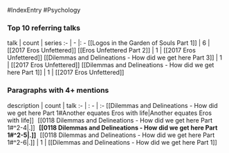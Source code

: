 #IndexEntry #Psychology

### Top 10 referring talks
talk | count | series
:- | - |: -
[[Logos in the Garden of Souls Part 1]] | 6 | [[2017 Eros Unfettered]]
[[Eros Unfettered Part 2]] | 1 | [[2017 Eros Unfettered]]
[[Dilemmas and Delineations - How did we get here Part 3]] | 1 | [[2017 Eros Unfettered]]
[[Dilemmas and Delineations - How did we get here Part 1]] | 1 | [[2017 Eros Unfettered]]

### Paragraphs with 4+ mentions
description | count | talk
:- | : - | :-
[[Dilemmas and Delineations - How did we get here Part 1#Another equates Eros with life\|Another equates Eros with life]] &nbsp;&nbsp;[[0118 Dilemmas and Delineations - How did we get here Part 1#^2-4\|.]] &nbsp; **[[0118 Dilemmas and Delineations - How did we get here Part 1#^2-5\|.]]** &nbsp; [[0118 Dilemmas and Delineations - How did we get here Part 1#^2-6\|.]] | 1 | [[Dilemmas and Delineations - How did we get here Part 1]]

